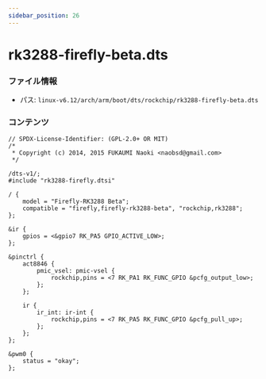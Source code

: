 ```yaml
---
sidebar_position: 26
---
```

# rk3288-firefly-beta.dts

### ファイル情報

- パス: `linux-v6.12/arch/arm/boot/dts/rockchip/rk3288-firefly-beta.dts`

### コンテンツ

```dts
// SPDX-License-Identifier: (GPL-2.0+ OR MIT)
/*
 * Copyright (c) 2014, 2015 FUKAUMI Naoki <naobsd@gmail.com>
 */

/dts-v1/;
#include "rk3288-firefly.dtsi"

/ {
	model = "Firefly-RK3288 Beta";
	compatible = "firefly,firefly-rk3288-beta", "rockchip,rk3288";
};

&ir {
	gpios = <&gpio7 RK_PA5 GPIO_ACTIVE_LOW>;
};

&pinctrl {
	act8846 {
		pmic_vsel: pmic-vsel {
			rockchip,pins = <7 RK_PA1 RK_FUNC_GPIO &pcfg_output_low>;
		};
	};

	ir {
		ir_int: ir-int {
			rockchip,pins = <7 RK_PA5 RK_FUNC_GPIO &pcfg_pull_up>;
		};
	};
};

&pwm0 {
	status = "okay";
};

```
